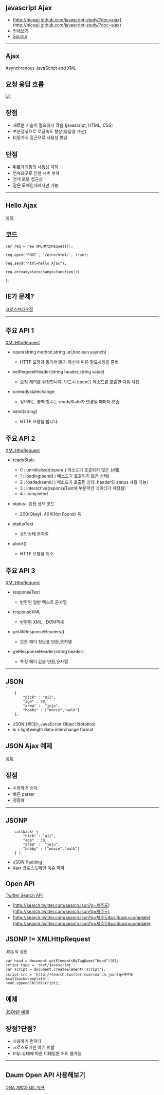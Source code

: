 ## javascript Ajax

* [http://niceaji.github.com/javascript-study/?doc=ajax](http://niceaji.github.com/javascript-study/?doc=ajax)
* [전체보기](https://github.com/niceaji/javascript-study/blob/gh-pages/doc/ajax.md)
* [Source](https://github.com/niceaji/javascript-study)

***

## Ajax

Asynchronous JavaScript and XML

## 요청 응답 흐름 

![](http://i.imgur.com/pUVGkKC.jpg)

## 장점

* 새로운 기술이 필요하지 않음 (javascript, HTML, CSS)
* 부분갱싞으로 로딩속도 향상(응답성 개선)
* 비동기식 접근으로 사용성 향상

## 단점

* 뒤로가기등의 사용성 저하
* 연속요구로 인한 서버 부하
* 검색 로봇 접근성
* 같은 도메인내에서만 가능


***

## Hello Ajax


[예제](http://jsfiddle.net/niceaji/ExXNY/2/)

## 코드

    var req = new XMLHttpRequest();

    req.open('POST', '/echo/html/', true);

    req.send("html=hello Ajax");

    req.onreadystatechange=function(){

    };

## IE가 문제?

[크로스브라우징](https://github.com/niceaji/jes/blob/master/src/jes.Ajax.js)

***

## 주요 API 1
[XMLHttpRequest](https://developer.mozilla.org/ko/docs/XMLHttpRequest)

* open(string method,string url,boolean asynch) 
    * HTTP 요청과 동기/비동기 통신에 따른 필요사항을 준비

* setRequestHeader(string header,string value) 
    * 요청 헤더를 설정합니다. 반드시 open( ) 메소드를 호출한 다음 사용

* onreadystatechange
    * 정의되는 콜백 함수는 readyState가 변경될 때마다 호출

* send(string) 
    * HTTP 요청을 합니다.


## 주요 API 2 

[XMLHttpRequest](https://developer.mozilla.org/ko/docs/XMLHttpRequest)


* readyState
    * 0 : uninitialized(open( ) 메소드가 호출되지 않은 상태)
    * 1 : loading(send( ) 메소드가 호출되지 않은 상태)
    * 2 : loaded(send( ) 메소드가 호출된 상태. header와 status 사용 가능)
    * 3 : interactive(reponseText에 부분적인 데이터가 저장됨)
    * 4 : completed 

* status : 응답 상태 코드
    * 200(Okay), 404(Not Found) 등

* statusText
    * 응답상태 문자열

* abort() 
    * HTTP 요청을 취소


## 주요 API 3

[XMLHttpRequest](https://developer.mozilla.org/ko/docs/XMLHttpRequest)


* responseText
    * 반환된 일반 텍스트 문자열

* responseXML
    * 반환된 XML , DOM객체

* getAllResponseHeaders() 
    * 모든 헤더 정보를 반환,문자열

* getResponseHeader(string header) 
    * 특정 헤더 값을 반환,문자열


***

## JSON

        {
            "nick" : "aji",
            "age" : 30,
            "area" :  "jeju",
            "hobby" : ["movie","walk"]
        };

* JSON (제이슨,JavaScript Object Notation) 
* is a lightweight data-interchange format


## JSON Ajax 예제

[예제](http://jsfiddle.net/niceaji/2xYG6/1/)

## 장점

* 사용하기 쉽다
* 빠른 parser
* 경량화


***

## JSONP

        callback( {
            "nick" : "aji",
            "age" : 30,
            "area" :  "jeju",
            "hobby" : ["movie","walk"]
        } )


* JSON Padding
* Ajax 크로스도메인 이슈 회피


## Open API

[Twitter Search API](https://dev.twitter.com/docs/api/1/get/search)


* [http://search.twitter.com/search.json?q=제주도](http://search.twitter.com/search.json?q=제주도)
* [http://search.twitter.com/search.json?q=제주도&callback=complate](http://search.twitter.com/search.json?q=제주도&callback=complate)

## JSONP != XMLHttpRequest 

JS동적 삽입

    var head = document.getElementsByTagName("head")[0];         
    script.type = 'text/javascript';
    var script = document.createElement('script');
    script.src = 'http://search.twitter.com/search.json?q=제주도&callback=complate';
    head.appendChild(script);

## 예제

[JSONP 예제](http://jsbin.com/esidip/1/edit)


## 장점?단점?

* 사용하기 편하다
* 크로스도메인 이슈 피함
* http 상태에 따른 디테일한 처리 불가능


***

## Daum Open API 사용해보기

[DNA 개발자 네트워크](http://dna.daum.net/) 


 



